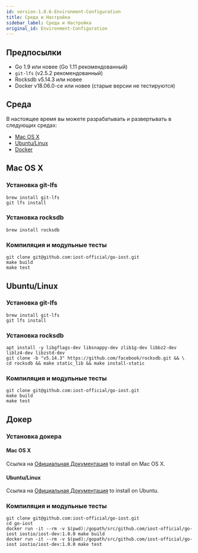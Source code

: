 ```yaml
---
id: version-1.0.6-Environment-Configuration
title: Среда и Настройка
sidebar_label: Среда и Настройка
original_id: Environment-Configuration
---
```


## Предпосылки

* Go 1.9 или новее (Go 1.11 рекомендованный)
* `git-lfs` (v2.5.2 рекомендованный)
* Rocksdb v5.14.3 или новее
* Docker v18.06.0-ce или новее (старые версии не тестируются)

## Среда

В настоящее время вы можете разрабатывать и развертывать в следующих средах:

* [Mac OS X](#mac-os-x)
* [Ubuntu/Linux](#ubuntu-linux)
* [Docker](#docker)

## Mac OS X

### Установка git-lfs

```
brew install git-lfs
git lfs install
```

### Установка rocksdb

```
brew install rocksdb
```

### Компиляция и модульные тесты

```
git clone git@github.com:iost-official/go-iost.git
make build
make test
```

## Ubuntu/Linux

### Установка git-lfs

```
brew install git-lfs
git lfs install
```

### Установка rocksdb

```
apt install -y libgflags-dev libsnappy-dev zlib1g-dev libbz2-dev liblz4-dev libzstd-dev
git clone -b "v5.14.3" https://github.com/facebook/rocksdb.git && \
cd rocksdb && make static_lib && make install-static
```

### Компиляция и модульные тесты

```
git clone git@github.com:iost-official/go-iost.git
make build
make test
```

## Докер

### Установка докера

#### Mac OS X

Ссылка на [Официальная Документация](https://docs.docker.com/docker-for-mac/install/) to install on Mac OS X.

#### Ubuntu/Linux

Ссылка на [Официальная Документация](https://docs.docker.com/install/linux/docker-ce/ubuntu/#install-using-the-repository) to install on Ubuntu.

### Компиляция и модульные тесты

```
git clone git@github.com:iost-official/go-iost.git
cd go-iost
docker run -it --rm -v $(pwd):/gopath/src/github.com/iost-official/go-iost iostio/iost-dev:1.0.0 make build
docker run -it --rm -v $(pwd):/gopath/src/github.com/iost-official/go-iost iostio/iost-dev:1.0.0 make test
```
